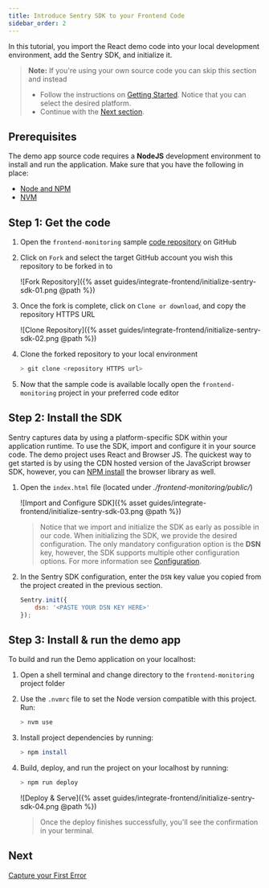 ```yaml
---
title: Introduce Sentry SDK to your Frontend Code
sidebar_order: 2
---
```


In this tutorial, you import the React demo code into your local development environment, add the Sentry SDK, and initialize it.

> **Note:** If you're using your own source code you can skip this section and instead
>
> * Follow the instructions on [Getting Started](/error-reporting/quickstart/?platform=browser). Notice that you can select the desired platform.
> * Continue with the [Next section](/guides/integrate-frontend/generate-first-error/).

## Prerequisites

The demo app source code requires a **NodeJS** development environment to install and run the application. Make sure that you have the following in place:

* [Node and NPM](https://nodejs.org/en/)
* [NVM](https://github.com/nvm-sh/nvm)

## Step 1: Get the code

1. Open the `frontend-monitoring` sample [code repository](https://github.com/sentry-tutorials/frontend-monitoring) on GitHub

2. Click on `Fork` and select the target GitHub account you wish this repository to be forked in to

    ![Fork Repository]({% asset guides/integrate-frontend/initialize-sentry-sdk-01.png @path %})

3. Once the fork is complete, click on `Clone or download`, and copy the repository HTTPS URL

    ![Clone Repository]({% asset guides/integrate-frontend/initialize-sentry-sdk-02.png @path %})

4. Clone the forked repository to your local environment

    ```bash
    > git clone <repository HTTPS url>
    ```

5. Now that the sample code is available locally open the `frontend-monitoring` project in your preferred code editor

## Step 2: Install the SDK

Sentry captures data by using a platform-specific SDK within your application runtime. To use the SDK, import and configure it in your source code. The demo project uses React and Browser JS. The quickest way to get started is by using the CDN hosted version of the JavaScript browser SDK, however, you can [NPM install](/error-reporting/quickstart/?platform=browsernpm) the browser library as well.

1. Open the `index.html` file (located under _./frontend-monitoring/public/_)

    ![Import and Configure SDK]({% asset guides/integrate-frontend/initialize-sentry-sdk-03.png @path %})

    > Notice that we import and initialize the SDK as early as possible in our code. When initializing the SDK, we provide the desired configuration. The only mandatory configuration option is the **DSN** key, however, the SDK supports multiple other configuration options. For more information see [Configuration](/error-reporting/configuration/).

2. In the Sentry SDK configuration, enter the `DSN` key value you copied from the project created in the previous section.

    ```javascript
    Sentry.init({
        dsn: '<PASTE YOUR DSN KEY HERE>'
    });
    ```

## Step 3: Install & run the demo app

To build and run the Demo application on your localhost:

1. Open a shell terminal and change directory to the `frontend-monitoring` project folder

2. Use the `.nvmrc` file to set the Node version compatible with this project. Run:

    ```bash
    > nvm use
    ```

3. Install project dependencies by running:

    ```bash
    > npm install
    ```

4. Build, deploy, and run the project on your localhost by running:

    ```bash
    > npm run deploy
    ```

    ![Deploy & Serve]({% asset guides/integrate-frontend/initialize-sentry-sdk-04.png @path %})
    > Once the deploy finishes successfully, you'll see the confirmation in your terminal.

## Next

[Capture your First Error](/guides/tutorials/integrate-frontend/generate-first-error/)
